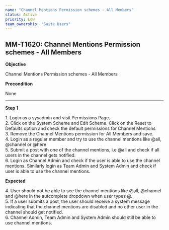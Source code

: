 ```yaml
---
name: "Channel Mentions Permission schemes - All Members"
status: Active
priority: Low
team_ownership: "Suite Users"
---
```


## MM-T1620: Channel Mentions Permission schemes - All Members

**Objective**

Channel Mentions Permission schemes - All Members

**Precondition**

None

---

**Step 1**

1\. Login as a sysadmin and visit Permissions Page.\
2\. Click on the System Scheme and Edit Scheme. Click on the Reset to Defaults option and check the default permissions for Channel Mentions\
3\. Remove the Channel Mentions permission for All Members and save.\
4\. Login as a regular member and try to use the channel mentions like @all, @channel or @here\
5\. Submit a post with one of the channel mentions, i.e @all and check if all users in the channel gets notified.\
6\. Login as Channel Admin and check if the user is able to use the channel mentions. Similarly login as Team Admin and System Admin and check if user is able to use the channel mentions.

**Expected**

4\. User should not be able to see the channel mentions like @all, @channel and @here in the autcomplete dropdown when user types @.\
5\. If a user submits a post, the user should receive a system message indicating that the channel mentions are disabled and no other user in the channel should get notified.\
6\. Channel Admin, Team Admin and System Admin should still be able to use channel mentions.
